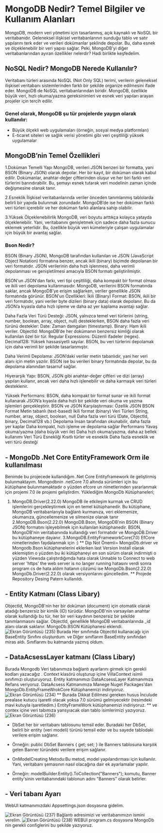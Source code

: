 # MongoDB Nedir? Temel Bilgiler ve Kullanım Alanları 
MongoDB, modern veri yönetimi için tasarlanmış, açık kaynaklı ve NoSQL bir veritabanıdır. Geleneksel ilişkisel veritabanlarının sunduğu tablo ve satır yapılarını terk eder ve verileri dokümanlar şeklinde depolar. Bu, daha esnek ve ölçeklenebilir bir veri yapısı sağlar. Peki, MongoDB'yi diğer veritabanlarından ayıran özellikler nelerdir? Hadi birlikte keşfedelim. 
## NoSQL Nedir? MongoDB Nerede Kullanılır? 
Veritabanı türleri arasında NoSQL (Not Only SQL) terimi, verilerin geleneksel ilişkisel veritabanı sistemlerinden farklı bir şekilde organize edilmesini ifade eder. MongoDB de NoSQL veritabanlarından biridir. MongoDB, özellikle büyük veri, hızlı okuma/yazma gereksinimleri ve esnek veri yapıları arayan projeler için tercih edilir.

### Genel olarak, MongoDB şu tür projelerde yaygın olarak kullanılır:

- Büyük ölçekli web uygulamaları (örneğin, sosyal medya platformları)
- E-ticaret siteleri ve sağlık verisi yönetimi gibi veri çeşitliliği yüksek uygulamalar

## MongoDB’nin Temel Özellikleri
1.Doküman Temelli Yapı
MongoDB, verileri JSON benzeri bir formatta, yani BSON (Binary JSON) olarak depolar. Her bir kayıt, bir doküman olarak kabul edilir. Dokümanlar, anahtar-değer çiftlerinden oluşur ve her biri farklı veri türlerini barındırabilir. Bu, şemayı esnek tutarak veri modelinin zaman içinde değişmesine olanak tanır.

2.Esneklik
İlişkisel veritabanlarında veriler önceden tanımlanmış tablolarda belirli bir yapıda bulunmak zorundadır. MongoDB’de ise her doküman farklı veri türleri içerebilir ve her doküman farklı alanlara sahip olabilir.

3.Yüksek Ölçeklenebilirlik
MongoDB, veri boyutu arttıkça kolayca yatayda ölçeklenebilir. Yani, veritabanını genişletmek için sadece daha fazla sunucu eklemek yeterlidir. Bu, özellikle büyük veri kümeleriyle çalışan uygulamalar için büyük bir avantaj sağlar.

### Bson Nedir? 

BSON (Binary JSON), MongoDB tarafından kullanılan ve JSON (JavaScript Object Notation) formatına benzer, ancak ikili (binary) biçimde depolanan bir veri formatıdır. JSON verilerinin daha hızlı işlenmesi, daha verimli depolanması ve genişletilmesi amacıyla BSON formatı geliştirilmiştir.

BSON'un JSON'dan farkı, veri tipi çeşitliliği, daha kompakt bir format olması ve ikili veri depolama kullanmasıdır. MongoDB, verilerini BSON formatında saklar, ancak MongoDB'ye erişim sağlarken, veriler genellikle JSON formatında görünür. 
BSON'un Özellikleri:
İkili (Binary) Format: BSON, ikili bir veri formatıdır, yani veriler byte dizileri (binary data) olarak depolanır. Bu da JSON’a kıyasla daha hızlı işleme ve daha az yer kaplama avantajı sağlar. 

Daha Fazla Veri Türü Desteği: JSON, yalnızca temel veri türlerini (string, number, boolean, array, object, null) desteklerken, BSON daha fazla veri türünü destekler:
Date: Zaman damgaları (timestamp).
Binary: Ham ikili veriler.
ObjectId: MongoDB’de her dokümanın benzersiz kimliği olarak kullanılan özel bir tür.
Regular Expressions: Düzenli ifadeler (regex).
Decimal128: Yüksek hassasiyetli sayılar.
BSON, bu veri türlerini depolamak için daha verimli bir şekilde tasarlanmıştır.

Daha Verimli Depolama: JSON’daki veriler metin tabanlıdır, yani her veri alanı için metin yazılır. BSON ise bu verileri binary formatında depolar, bu da depolama alanından tasarruf sağlar.

Hiyerarşik Yapı: BSON, JSON gibi anahtar-değer çiftleri ve dizi (array) yapıları kullanır, ancak veri daha hızlı işlenebilir ve daha karmaşık veri türleri desteklenir.

Yüksek Performans: BSON, daha kompakt bir format sunar ve ikili format kullanarak JSON’a kıyasla daha hızlı bir şekilde veri okuma ve yazma işlemleri gerçekleştirir.
BSON ve JSON Karşılaştırması:
Özellik	JSON	BSON
Format	Metin tabanlı (text-based)	İkili format (binary)
Veri Türleri	String, number, array, object, boolean, null	Daha fazla veri türü (Date, ObjectId, binary, Decimal128 vb.)
Depolama	İnsan tarafından okunabilir, daha fazla yer kaplar	Daha kompakt, hızlı işleme ve depolama sağlar
Performans	Yavaş okuma/yazma (daha büyük veri ile)	Daha hızlı okuma/yazma, daha az bellek kullanımı
Veri Türü Esnekliği	Kısıtlı türler ve esneklik	Daha fazla esneklik ve veri türü desteği 

## - MongoDb .Net Core EntityFramework Orm ile kullanılması  
Benimde bu projecede kullandığım .Net Core Entityframework ile geliştirmiş bulunmaktayım. Mongodbnin .netCore 7.0 altında sürümleri için bu kütüphane bulunmamaktadır o yüzden efcore un nimetlerinden yararlanmak  için projemi 7.0 ile projemi geliştirdim. 
Yüklediğim MongoDb Kütüphaneleri; 
1. MongoDB.Driver(2.22.0)
MongoDB ile etkileşim kurmak ve CRUD işlemlerini gerçekleştirmek için en temel kütüphanedir. Bu kütüphane, MongoDB veritabanlarıyla bağlantı kurmanıza, veri eklemenize, okumanıza, güncellemenize ve silmenize olanak tanır
2.MongoDB.Bson(2.22.0)
MongoDB.Bson, MongoDB’nin BSON (Binary JSON) formatını işleyebilmek için kullanılan kütüphanedir. BSON, MongoDB'nin veritabanında kullandığı veri formatıdır ve MongoDB.Driver bu kütüphaneye dayanır.
3.MongoDB.EntityFrameworkCore(7.0) EfCore nimetlerinden faydalanmak için :)
** Dip Not Önemli=  MongoDb.driver ve Mongodb.Bson kütüphanelerini eklerken last Version Install olarak eklemiştim o yüzden bu iki kütüphaneyi en son sürüm olarak indirmişti  o yüzden Viewsda çalıştırdığımda  hata olarak Unnable to Connect to web server 'https' the web server is no langer running hatasını verdi  sonra  program cs de hata aldım  hatanın çözümü ise MongoDb.Bson(2.22.0) MongoDb.Driver(2.22.0) olarak versiyonlarını güncelledim. **
Projede Repository Desing Patern kullanıldı.
## - Entity Katmanı (Class Libary)
ObjectId, MongoDB'nin her bir doküman (document) için otomatik olarak atadığı benzersiz bir kimlik (ID) türüdür. MongoDB'nin varsayılan anahtar olarak kullandığı bu tür, her bir veri kaydının benzersiz bir şekilde tanımlanmasını sağlar. ObjectId, genellikle MongoDB veritabanlarında _id alanı olarak saklanır.
MongoDb.BSON Kütüphanesi eklendi.
![Ekran Görüntüsü (235)](https://github.com/user-attachments/assets/d0ce7835-5b9c-4132-9ab9-4f7d8fa8b900)
Burada Her sınıfımda ObjectId kullanacağı için BaseEntity Sınıfını oluşturdum. ve Diğer sınıflarım BaseEntity sınıfından miras aldı.
Sınıflarımı bu katmanda yazmış oldum.
## - DataAcsessLayer katmanı (Class Libary) 
Burada Mongodb Veri tabanımıza bağlantı ayarlarını girmek için gerekli kodları yazacağız . 
Context klasörü oluşturup içine VillaContext isimli sınıfımızı oluşturuyoruz. 
Entity katmanımızı DataAcsessLayer Katmanımıza Refans veriyoruz.
DataAcsess Katmanımıza Manege Nuget Packages'dan MongoDb.EntityFrameWrokCore Kütüphanemizi indiriyoruz.
![Ekran Görüntüsü (234)](https://github.com/user-attachments/assets/a29dc54c-acc5-4295-b079-defd10e28281)
** Burada Dikkat Edilmesi gereken husus İnculude prealase kutucu işaretli olacak yoksa 7.0 sürümü gelmiyecektir (resimdeki mavi kutuyla işaretledim.) 
EntityFrameWork kütüphanemizi indiriyoruz. **
ve contex içine  veri tabımıza yansyıacak olan tablo isimlerimizi yazıyoruz. 
![Ekran Görüntüsü (236)](https://github.com/user-attachments/assets/14a35586-c43b-4bce-89ef-bb1f16bdbc63)
- DbSet<T> her bir veritabanı tablosunu temsil eder. Buradaki her DbSet, belirli bir entity (veri modeli) türünü temsil eder ve bu sayede tablodaki verilere erişim sağlanır.
- Örneğin: public DbSet<Banner> Banners { get; set; } ile Banners tablosuna karşılık gelen Banner türündeki verilere erişim sağlanır.

- OnModelCreating Metodu:Bu metod, model yapılandırması için kullanılır. Yani, veritabanı şemasının nasıl olacağına dair ek ayarlamalar yapılır.
- Örneğin: modelBuilder.Entity<Banner>().ToCollection("Banners"); komutu, Banner entity'sinin veritabanındaki tablonun adını "Banners" olarak belirler.

## - Veri tabanı Ayarı 
WebUI katmanımızdaki Appsettings.json dosyasına gidelim.  

![Ekran Görüntüsü (237)](https://github.com/user-attachments/assets/c8aa6a43-37cf-4164-a17a-83bb40e1bca5)
Bağlantı adresimizi ve veritabanımızın ismini verelim. 
![Ekran Görüntüsü (238)](https://github.com/user-attachments/assets/a62d2102-0aaa-453d-be24-6781d79bae29)
WEBUI program.cs dosyasına MongoDb nin gerekli configlerini bu şekilde yazıyoruz. 


